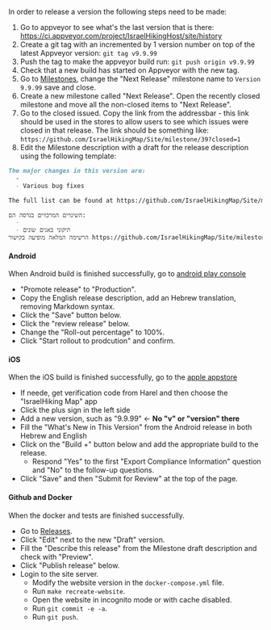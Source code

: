 In order to release a version the following steps need to be made:
1. Go to appveyor to see what's the last version that is there: https://ci.appveyor.com/project/IsraelHikingHost/site/history
2. Create a git tag with an incremented by 1 version number on top of the latest Appveyor version: `git tag v9.9.99`
3. Push the tag to make the appveyor build run: `git push origin v9.9.99`
4. Check that a new build has started on Appveyor with the new tag.
5. Go to [Milestones](https://github.com/IsraelHikingMap/Site/milestones), change the "Next Release" milestone name to `Version 9.9.99` save and close.
6. Create a new milestone called "Next Release". Open the recently closed milestone and move all the non-closed items to "Next Release".
7. Go to the closed issued. Copy the link from the addressbar - this link should be used in the stores to allow users to see which issues were closed in that release. The link should be something like: `https://github.com/IsraelHikingMap/Site/milestone/39?closed=1`
8. Edit the Milestone description with a draft for the release description using the following template:

```md
The major changes in this version are:
  -
  - Various bug fixes

The full list can be found at https://github.com/IsraelHikingMap/Site/milestone/66?closed=1

השינויים המרכזיים בגרסה הם:
  - 
  - תיקוני באגים שונים
הרשימה המלאה מופיעה בקישור https://github.com/IsraelHikingMap/Site/milestone/66?closed=1
```

#### Android
When Android build is finished successfully, go to [android play console](https://play.google.com/console/u/0/developers/5619452735099300275/app/4974433974190113457/tracks/internal-testing) 
  - "Promote release" to "Production". 
  - Copy the English release description, add an Hebrew translation, removing Markdown syntax.
  - Click the "Save" button below.
  - Click the "review release" below.
  - Change the "Roll-out percentage" to 100%.
  - Click "Start rollout to prodcution" and confirm.

#### iOS
When the iOS build is finished successfully, go to the [apple appstore](https://appstoreconnect.apple.com/apps/1451300509/appstore/ios/version/deliverable) 
  - If neede, get verification code from Harel and then choose the "IsraelHiking Map" app
  - Click the plus sign in the left side 
  - Add a new version, such as "9.9.99" <- **No "v" or "version" there**
  - Fill the "What's New in This Version" from the Android release in both Hebrew and English
  - Click on the "Build +" button below and add the appropriate build to the release.
    - Respond "Yes" to the first "Export Compliance Information" question and "No" to the follow-up questions.
  - Click "Save" and then "Submit for Review" at the top of the page.

#### Github and Docker
When the docker and tests are finished successfully.
  - Go to [Releases](https://github.com/IsraelHikingMap/Site/releases).
  - Click "Edit" next to the new "Draft" version.
  - Fill the "Describe this release" from the Milestone draft description and check with "Preview".
  - Click "Publish release" below.
  - Login to the site server.
    - Modify the website version in the `docker-compose.yml` file.
    - Run `make recreate-website`.
    - Open the website in incognito mode or with cache disabled.
    - Run `git commit -e -a`.
    - Run `git push`.
